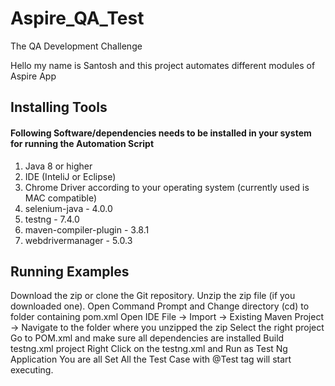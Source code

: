 # Aspire_QA_Test
The QA Development Challenge 

Hello my name is Santosh and this project automates different modules of Aspire App

## Installing Tools

#### Following Software/dependencies needs to be installed in your system for running the Automation Script

1. Java 8 or higher
2. IDE (InteliJ or Eclipse)
3. Chrome Driver according to your operating system (currently used is MAC compatible)
4. selenium-java - 4.0.0
5. testng - 7.4.0
6. maven-compiler-plugin - 3.8.1
7. webdrivermanager - 5.0.3



## Running Examples

Download the zip or clone the Git repository.
Unzip the zip file (if you downloaded one).
Open Command Prompt and Change directory (cd) to folder containing pom.xml
Open IDE
File -> Import -> Existing Maven Project -> Navigate to the folder where you unzipped the zip
Select the right project
Go to POM.xml and make sure all dependencies are installed
Build testng.xml project
Right Click on the testng.xml and Run as Test Ng Application
You are all Set
All the Test Case with @Test tag will start executing.
